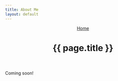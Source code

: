 ```yaml
---
title: About Me
layout: default
---
```


<header>
<nav>
  <a href="/">Home</a>
</nav>
  <h1>{{ page.title }}</h1>
</header>

Coming soon!

<!--

- Social Impact Design and CSR Consulting

- Purpose, Impact, Innovation, Social, Good, Driven, Difference, Change

- "Bridging the Gap Between Profit and Purpose"

-->

